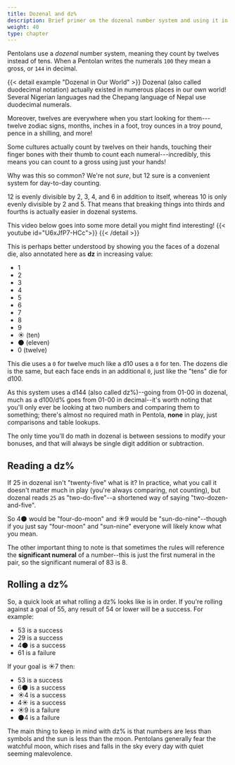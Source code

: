 ```yaml
---
title: Dozenal and dz%
description: Brief primer on the dozenal number system and using it in Pentola
weight: 40
type: chapter
---
```


Pentolans use a _dozenal_ number system, meaning they count by twelves instead of tens.
When a Pentolan writes the numerals `100` they mean a gross, or `144` in decimal.

{{< detail example "Dozenal in Our World" >}}
Dozenal (also called duodecimal notation) actually existed in numerous places in our own world!
Several Nigerian languages nad the Chepang language of Nepal use duodecimal numerals.

Moreover, twelves are everywhere when you start looking for them---twelve zodiac signs, months, inches in a foot, troy ounces in a troy pound, pence in a shilling, and more!

Some cultures actually count by twelves on their hands, touching their finger bones with their thumb to count each numeral---incredibly, this means you can count to a gross using just your hands!

Why was this so common?
We're not _sure_, but 12 sure is a convenient system for day-to-day counting.

12 is evenly divisible by 2, 3, 4, and 6 in addition to itself, whereas 10 is only evenly divisible by 2 and 5.
That means that breaking things into thirds and fourths is actually easier in dozenal systems.

This video below goes into some more detail you might find interesting!
{{< youtube id="U6xJfP7-HCc">}}
{{< /detail >}}

This is perhaps better understood by showing you the faces of a dozenal die, also annotated here as **dz** in increasing value:

- 1
- 2
- 3
- 4
- 5
- 6
- 7
- 8
- 9
- ☀️️️️️️️️️ (ten)
- 🌑 (eleven)
- 0 (twelve)

This die uses a `0` for twelve much like a d10 uses a `0` for ten.
The dozens die is the same, but each face ends in an additional `0`, just like the "tens" die for d100.

As this system uses a d144 (also called dz%)--going from 01-00 in dozenal, much as a d100/d% goes from 01-00 in decimal--it's worth noting that you'll only ever be looking at two numbers and comparing them to something; there's almost no required math in Pentola, **none** in play, just comparisons and table lookups.

The only time you'll do math in dozenal is between sessions to modify your bonuses, and that will always be single digit addition or subtraction.

## Reading a dz%

If 25 in dozenal isn't "twenty-five" what is it?
In practice, what you call it doesn't matter much in play (you're always comparing, not counting), but dozenal reads `25` as "two-do-five"--a shortened way of saying "two-dozen-and-five".

So 4🌑 would be "four-do-moon" and ☀️️️️️️️️️9 would be "sun-do-nine"--though if you just say "four-moon" and "sun-nine" everyone will likely know what you mean.

The other important thing to note is that sometimes the rules will reference the **significant numeral** of a number--this is just the first numeral in the pair, so the significant numeral of 83 is 8.

## Rolling a dz%

So, a quick look at what rolling a dz% looks like is in order.
If you're rolling against a goal of 55, any result of 54 or lower will be a success.
For example:

- 53 is a success
- 29 is a success
- 4🌑 is a success
- 61 is a failure

If your goal is ☀️️️️️️️️️7 then:

- 53 is a success
- 6🌑 is a success
- ☀️️️️️️️️️4 is a success
- 4☀️️️️️️️️️ is a success
- ☀️️️️️️️️️9 is a failure
- 🌑4 is a failure

The main thing to keep in mind with dz% is that numbers are less than symbols and the sun is less than the moon.
Pentolans generally fear the watchful moon, which rises and falls in the sky every day with quiet seeming malevolence.

